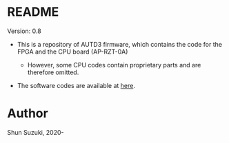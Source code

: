 # README

Version: 0.8

* This is a repository of AUTD3 firmware, which contains the code for the FPGA and the CPU board (AP-RZT-0A)
    * However, some CPU codes contain proprietary parts and are therefore omitted.

* The software codes are available at [here](https://github.com/shinolab/autd3-library-software).

# Author

Shun Suzuki, 2020-
